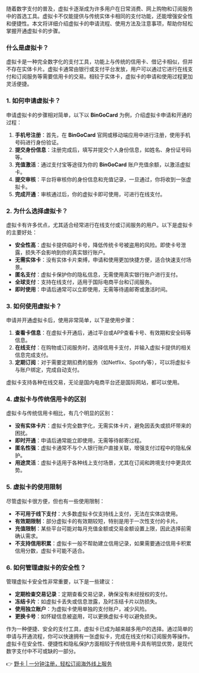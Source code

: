 随着数字支付的普及，虚拟卡逐渐成为许多用户在日常消费、网上购物和订阅服务中的首选工具。虚拟卡不仅能提供与传统实体卡相同的支付功能，还能增强安全性和便捷性。本文将详细介绍虚拟卡的申请流程、使用方法及注意事项，帮助你轻松掌握开通虚拟卡的步骤。

### 什么是虚拟卡？

虚拟卡是一种完全数字化的支付工具，功能上与传统的信用卡、借记卡相似，但并不存在实体卡片。虚拟卡通常由银行或支付平台发放，用户可以通过它进行在线支付和订阅服务等需要信用卡的交易。相较于实体卡，虚拟卡的申请和使用过程更加灵活便捷。

### 1. 如何申请虚拟卡？

申请虚拟卡的步骤相对简单，以下以 **BinGoCard** 为例，介绍虚拟卡申请和开通的过程：

1. **手机号注册**：首先，在 **BinGoCard** 官网或移动端应用中进行注册，使用手机号码进行身份验证。
2. **提交身份信息**：注册完成后，填写并提交个人身份信息，如姓名、身份证号码等。
3. **充值激活**：通过支付宝等途径为你的 **BinGoCard** 账户充值余额，以激活虚拟卡。
4. **提交审核**：平台将审核你的身份信息和充值记录，一旦通过，你将收到一张虚拟卡。
5. **完成开通**：审核通过后，你的虚拟卡即可使用，可进行在线支付。

### 2. 为什么选择虚拟卡？

虚拟卡有许多优点，尤其适合经常进行在线支付或订阅服务的用户。以下是虚拟卡的主要好处：

- **安全性高**：虚拟卡提供临时卡号，降低传统卡号被盗用的风险。即使卡号泄露，损失不会影响到你的真实银行账户。
- **无需实体卡**：没有实体卡片束缚，申请和使用更加快捷方便，适合快速支付场景。
- **匿名支付**：虚拟卡保护你的隐私信息，无需使用真实银行账户进行支付。
- **全球支付**：支持在线支付，适用于国际电商平台和订阅服务。
- **即时使用**：申请后通常可以立即使用，无需等待遏邮寄或激活时间。

### 3. 如何使用虚拟卡？

申请并开通虚拟卡后，使用非常简单，以下是使用步骤：

1. **查看卡信息**：在虚拟卡开通后，通过平台或APP查看卡号、有效期和安全码等信息。
2. **在线支付**：在购物或订阅服务时，选择信用卡支付，并输入虚拟卡提供的相关信息完成支付。
3. **定期订阅**：对于需要定期扣费的服务（如Netflix、Spotify等），可以将虚拟卡与账户绑定，完成自动支付。

虚拟卡支持各种在线交易，无论是国内电商平台还是国际网站，都可以使用。

### 4. 虚拟卡与传统信用卡的区别

虚拟卡与传统信用卡相比，有几个明显的区别：

- **没有实体卡片**：虚拟卡完全数字化，无需实体卡片，避免因丢失或损坏带来的困扰。
- **即时开通**：申请后通常能立即使用，无需等待邮寄过程。
- **匿名性强**：虚拟卡通常不与个人银行账户直接关联，增强支付过程中的隐私保护。
- **用途灵活**：虚拟卡适用于各种线上支付场景，尤其在订阅和跨境支付中更具优势。

### 5. 虚拟卡的使用限制

尽管虚拟卡很方便，但也有一些使用限制：

- **不可用于线下支付**：大多数虚拟卡仅支持线上支付，无法在实体店使用。
- **有效期限制**：部分虚拟卡的有效期较短，特别是用于一次性支付的卡片。
- **充值限制**：某些平台可能对每月充值金额或交易金额设置上限，因此选择前需确认需求。
- **不支持信用积累**：虚拟卡一般不帮助建立信用记录，如果需要通过信用卡积累信用分数，虚拟卡可能不适合。

### 6. 如何管理虚拟卡的安全性？

管理虚拟卡安全性非常重要，以下是一些建议：

- **定期检查交易记录**：定期查看交易记录，确保没有未经授权的支付。
- **冻结卡片**：如虚拟卡丢失或信息泄露，及时冻结卡片以防损失。
- **使用独立账户**：为虚拟卡使用单独的支付账户，减少风险。
- **更换卡号**：如怀疑信息被盗用，可以更换虚拟卡号以避免损失。

作为一种便捷、安全的支付工具，虚拟卡已成为越来越多用户的选择。通过简单的申请与开通流程，你可以快速拥有一张虚拟卡，完成在线支付和订阅服务等操作。虚拟卡在安全性、便捷性和隐私保护方面相较于传统信用卡具有明显优势，是现代数字支付中不可或缺的一部分。

👉 [野卡 | 一分钟注册，轻松订阅海外线上服务](https://bit.ly/bewildcard)